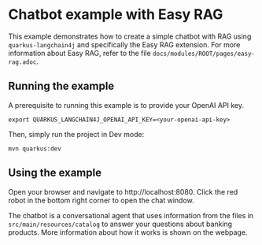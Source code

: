 # Chatbot example with Easy RAG

This example demonstrates how to create a simple chatbot with RAG using
`quarkus-langchain4j` and specifically the Easy RAG extension.
For more information about Easy RAG, refer to the file 
`docs/modules/ROOT/pages/easy-rag.adoc`.

## Running the example

A prerequisite to running this example is to provide your OpenAI API key.

```
export QUARKUS_LANGCHAIN4J_OPENAI_API_KEY=<your-openai-api-key>
```

Then, simply run the project in Dev mode:

```
mvn quarkus:dev
```

## Using the example


Open your browser and navigate to http://localhost:8080. Click the red robot
in the bottom right corner to open the chat window.

The chatbot is a conversational agent that uses information from the files
in `src/main/resources/catalog` to answer your questions about banking
products. More information about how it works is shown on the webpage.
